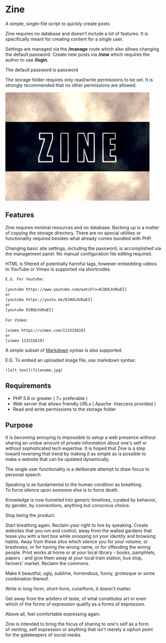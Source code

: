 # Zine
A simple, single-file script to quickly create posts

Zine requires no database and doesn't include a lot of features. It is  
specifically meant for creating content for a single user.

Settings are managed via the **/manage** route which also allows changing  
the default password. Create new posts via **/new** which requires the  
author to use **/login**.

The default password is password

The storage folder requires only read/write permissions to be set. It is  
strongly recommended that no other permissions are allowed.

![zine](zine_.png)

## Features  

Zine requires minimal resources and no database. Backing up is a matter  
of copying the storage directory. There are no special utilities or  
functionality required besides what already comes bundled with PHP.  

Changing basic site settings, including the password, is accomplished via  
the management panel. No manual configuration file editing required.  

HTML is filtered of potentially harmful tags, however embedding videos  
to YouTube or Vimeo is supported via shortcodes.
```
E.G. For Youtube: 

[youtube https://www.youtube.com/watch?v=RJ0ULhVKwEI]
or
[youtube https://youtu.be/RJ0ULhVKwEI]
or
[youtube RJ0ULhVKwEI]

For Vimeo:

[vimeo https://vimeo.com/113315619]
or
[vimeo 113315619]
```

A simple subset of [Markdown](https://daringfireball.net/projects/markdown/) syntax is also supported.

E.G. To embed an uploaded image file, use markdown syntax:
```
![alt text](filename.jpg)
```

## Requirements  

  - PHP 5.6 or greater ( 7+ preferable )  
  - Web server that allows friendly URLs ( Apache .htaccess provided )  
  - Read and write permissions to the storage folder


## Purpose

It is becoming annoying to impossible to setup a web presence without  
sharing an undue amount of private information about one's self or  
without sophisticated tech expertise. It is hoped that Zine is a step  
toward reversing that trend by making it as simple as is possible to  
make a website that can be updated dynamically. 

The single user functionality is a deliberate attempt to draw focus to  
personal speech.

Speaking is as fundamental to the human condition as breathing.  
To force silence upon someone else is to force death.

Knowledge is now funneled into generic timelines, curated by behavior,  
by gender, by connections, anything but conscious choice.  

Stop being the product. 

Start breathing again. Reclaim your right to live by speaking. Create  
websites that you run and control, away from the walled gardens that  
tease you with a text box while snooping on your identity and browsing  
habits. Away from those silos which silence you for your volume, or  
brashness, or for having the wrong name, or for offending the wrong  
people. Print works at home or at your local library - books, pamphlets,  
papers - and give them away at your local train station, bus stop,  
farmers' market. Reclaim the commons.

Make it beautiful, ugly, sublime, horrendous, funny, grotesque or some  
combination thereof.

Write in long-form, short-form, cuneiform, it doesn't matter.

Get away from the arbiters of taste, of what constitutes art or even  
which of the forms of expression qualify as a forms of expression.

Above all, feel comfortable expressing again.

Zine is intended to bring the focus of sharing to one's self as a form  
of venting, self expression or anything that isn't merely a siphon point  
for the gatekeepers of social media.
